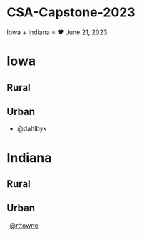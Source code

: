 # CSA-Capstone-2023

Iowa + Indiana = ❤️
June 21, 2023

# Iowa

## Rural

## Urban
- @dahlbyk

# Indiana

## Rural

## Urban
-[@rttowne](rttowne.md)
